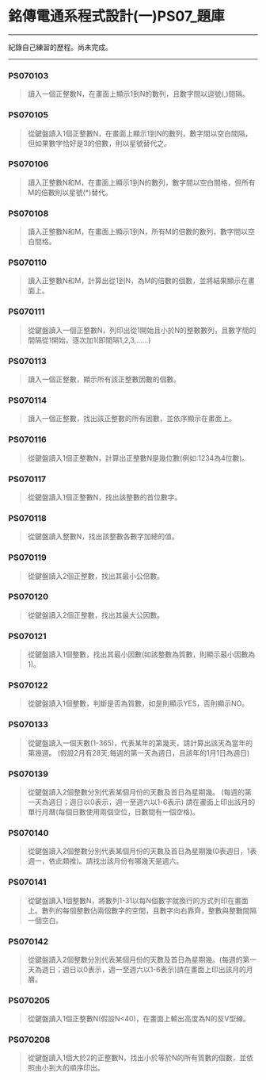 # 銘傳電通系程式設計(一)PS07_題庫
----

紀錄自己練習的歷程。尚未完成。

----
### PS070103
> 讀入一個正整數N，在畫面上顯示1到N的數列，且數字間以逗號(,)間隔。

### PS070105
> 從鍵盤讀入1個正整數N，在畫面上顯示1到N的數列，數字間以空白間隔，但如果數字恰好是3的倍數，則以星號替代之。

### PS070106
> 讀入正整數N和M，在畫面上顯示1到N的數列，數字間以空白間格，但所有M的倍數則以星號(*)替代。

### PS070108
> 讀入正整數N和M，在畫面上顯示1到N，所有M的倍數的數列，數字間以空白間格。

### PS070110
> 讀入正整數N和M，計算出從1到N，為M的倍數的個數，並將結果顯示在畫面上。

### PS070111
> 從鍵盤讀入一個正整數N，列印出從1開始且小於N的整數數列，且數字間的間隔從1開始，逐次加1(即間隔1,2,3,......)

### PS070113
> 讀入一個正整數，顯示所有該正整數因數的個數。

### PS070114
> 讀入一個正整數，找出該正整數的所有因數，並依序顯示在畫面上。

### PS070116
> 從鍵盤讀入1個正整數N，計算出正整數N是幾位數(例如:1234為4位數)。

### PS070117
> 從鍵盤讀入1個正整數N，找出該整數的首位數字。

### PS070118
> 從鍵盤讀入整數N，找出該整數各數字加總的值。

### PS070119
> 從鍵盤讀入2個正整數，找出其最小公倍數。

### PS070120
> 從鍵盤讀入2個正整數，找出其最大公因數。

### PS070121
> 從鍵盤讀入1個整數，找出其最小因數(如該整數為質數，則顯示最小因數為1)。 

### PS070122
> 從鍵盤讀入1個整數，判斷是否為質數，如是則顯示YES，否則顯示NO。

### PS070133
> 從鍵盤讀入一個天數(1-365)，代表某年的第幾天，請計算出該天為當年的第幾週。 
(假設2月有28天;每週的第一天為週日，且該年的1月1日為週日) 

### PS070139
> 從鍵盤讀入2個整數分別代表某個月份的天數及首日為星期幾。
(每週的第一天為週日；週日以0表示，週一至週六以1-6表示)
請在畫面上印出該月的單行月曆(每個日數使用兩個空位，日數間有一個空格)。

### PS070140	
> 從鍵盤讀入2個整數分別代表某個月份的天數及首日為星期幾(0表週日，1表週一，依此類推)。請找出該月份有哪幾天是週六。

### PS070141
> 從鍵盤讀入1個整數N，將數列1-31以每N個數字就換行的方式列印在畫面上。數列的每個整數佔兩個數字的空間，且數字向右靠齊，整數與整數間隔一個空白。

### PS070142
> 從鍵盤讀入2個整數分別代表某個月份的天數及首日為星期幾。(每週的第一天為週日；週日以0表示，週一至週六以1-6表示)請在畫面上印出該月的月曆。

### PS070205
> 從鍵盤讀入1個正整數N(假設N<40)，在畫面上輸出高度為N的反V型線。

### PS070208
> 從鍵盤讀入1個大於2的正整數N，找出小於等於N的所有質數的個數，並依照由小到大的順序印出。
